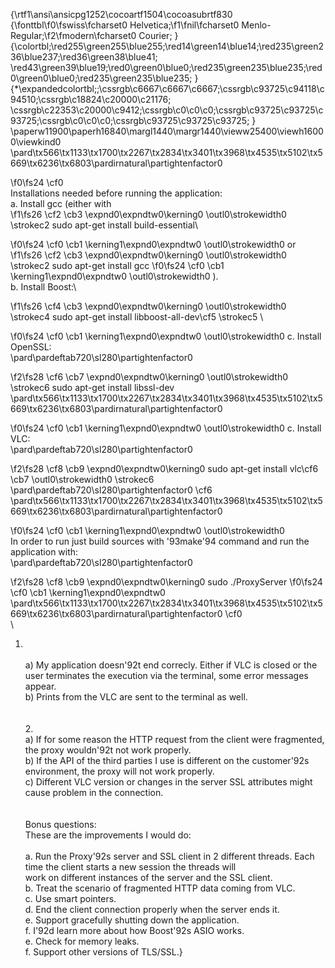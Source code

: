 {\rtf1\ansi\ansicpg1252\cocoartf1504\cocoasubrtf830
{\fonttbl\f0\fswiss\fcharset0 Helvetica;\f1\fnil\fcharset0 Menlo-Regular;\f2\fmodern\fcharset0 Courier;
}
{\colortbl;\red255\green255\blue255;\red14\green14\blue14;\red235\green236\blue237;\red36\green38\blue41;
\red43\green39\blue19;\red0\green0\blue0;\red235\green235\blue235;\red0\green0\blue0;\red235\green235\blue235;
}
{\*\expandedcolortbl;;\cssrgb\c6667\c6667\c6667;\cssrgb\c93725\c94118\c94510;\cssrgb\c18824\c20000\c21176;
\cssrgb\c22353\c20000\c9412;\cssrgb\c0\c0\c0;\cssrgb\c93725\c93725\c93725;\cssrgb\c0\c0\c0;\cssrgb\c93725\c93725\c93725;
}
\paperw11900\paperh16840\margl1440\margr1440\vieww25400\viewh16000\viewkind0
\pard\tx566\tx1133\tx1700\tx2267\tx2834\tx3401\tx3968\tx4535\tx5102\tx5669\tx6236\tx6803\pardirnatural\partightenfactor0

\f0\fs24 \cf0 \
Installations needed before running the application:\
a. Install gcc (either with  
\f1\fs26 \cf2 \cb3 \expnd0\expndtw0\kerning0
\outl0\strokewidth0 \strokec2 sudo apt-get install build-essential\
 
\f0\fs24 \cf0 \cb1 \kerning1\expnd0\expndtw0 \outl0\strokewidth0 or 
\f1\fs26 \cf2 \cb3 \expnd0\expndtw0\kerning0
\outl0\strokewidth0 \strokec2 sudo apt-get install gcc
\f0\fs24 \cf0 \cb1 \kerning1\expnd0\expndtw0 \outl0\strokewidth0 ).\
b. Install Boost:\
   
\f1\fs26 \cf4 \cb3 \expnd0\expndtw0\kerning0
\outl0\strokewidth0 \strokec4 sudo apt-get install libboost-all-dev\cf5 \strokec5 \

\f0\fs24 \cf0 \cb1 \kerning1\expnd0\expndtw0 \outl0\strokewidth0 c. Install OpenSSL:\
\pard\pardeftab720\sl280\partightenfactor0

\f2\fs28 \cf6 \cb7 \expnd0\expndtw0\kerning0
\outl0\strokewidth0 \strokec6 sudo apt-get install libssl-dev\
\pard\tx566\tx1133\tx1700\tx2267\tx2834\tx3401\tx3968\tx4535\tx5102\tx5669\tx6236\tx6803\pardirnatural\partightenfactor0

\f0\fs24 \cf0 \cb1 \kerning1\expnd0\expndtw0 \outl0\strokewidth0 c. Install VLC:\
\pard\pardeftab720\sl280\partightenfactor0

\f2\fs28 \cf8 \cb9 \expnd0\expndtw0\kerning0
sudo apt-get install vlc\cf6 \cb7 \outl0\strokewidth0 \strokec6 \
\pard\pardeftab720\sl280\partightenfactor0
\cf6 \
\pard\tx566\tx1133\tx1700\tx2267\tx2834\tx3401\tx3968\tx4535\tx5102\tx5669\tx6236\tx6803\pardirnatural\partightenfactor0

\f0\fs24 \cf0 \cb1 \kerning1\expnd0\expndtw0 \outl0\strokewidth0 \
In order to run just build sources with \'93make\'94 command and run the application with:\
\pard\pardeftab720\sl280\partightenfactor0

\f2\fs28 \cf8 \cb9 \expnd0\expndtw0\kerning0
sudo ./ProxyServer
\f0\fs24 \cf0 \cb1 \kerning1\expnd0\expndtw0 \
\pard\tx566\tx1133\tx1700\tx2267\tx2834\tx3401\tx3968\tx4535\tx5102\tx5669\tx6236\tx6803\pardirnatural\partightenfactor0
\cf0 \
\
1. \
\
a) My application doesn\'92t end correcly. Either if VLC is closed or the user terminates the execution via the terminal, some error messages appear.\
b) Prints from the VLC are sent to the terminal as well.\
\
\
2.\
a) If for some reason the HTTP request from the client were fragmented, the proxy wouldn\'92t not work properly.\
b) If the API of the third parties I use is different on the customer\'92s environment, the proxy will not work properly.\
c) Different VLC version or changes in the server SSL attributes might cause problem in the connection.\
\
\
Bonus questions:\
These are the improvements I would do:\
\
a. Run the Proxy\'92s server and SSL client in 2 different threads. Each time the client starts a new session the threads will\
work on different instances of the server and the SSL client.\
b. Treat the scenario of fragmented HTTP data coming from VLC.\
c. Use smart pointers.\
d. End the client connection properly when the server ends it.\
e. Support gracefully shutting down the application.\
f. I\'92d learn more about how Boost\'92s ASIO works.\
e. Check for memory leaks.\
f. Support other versions of TLS/SSL.}